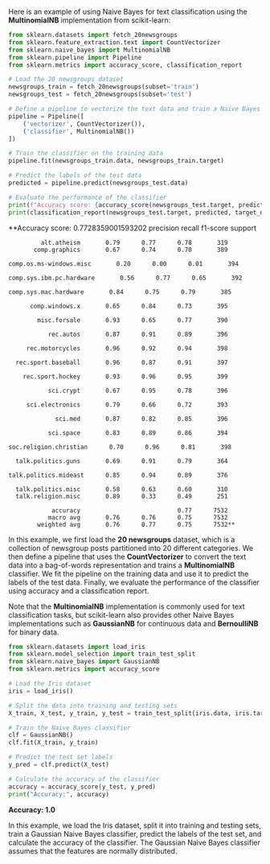 Here is an example of using Naive Bayes for text classification using the **MultinomialNB** implementation from scikit-learn:

```python
from sklearn.datasets import fetch_20newsgroups
from sklearn.feature_extraction.text import CountVectorizer
from sklearn.naive_bayes import MultinomialNB
from sklearn.pipeline import Pipeline
from sklearn.metrics import accuracy_score, classification_report

# Load the 20 newsgroups dataset
newsgroups_train = fetch_20newsgroups(subset='train')
newsgroups_test = fetch_20newsgroups(subset='test')

# Define a pipeline to vectorize the text data and train a Naive Bayes classifier
pipeline = Pipeline([
    ('vectorizer', CountVectorizer()),
    ('classifier', MultinomialNB())
])

# Train the classifier on the training data
pipeline.fit(newsgroups_train.data, newsgroups_train.target)

# Predict the labels of the test data
predicted = pipeline.predict(newsgroups_test.data)

# Evaluate the performance of the classifier
print(f"Accuracy score: {accuracy_score(newsgroups_test.target, predicted)}")
print(classification_report(newsgroups_test.target, predicted, target_names=newsgroups_test.target_names))

```

**Accuracy score: 0.7728359001593202
                          precision    recall  f1-score   support

             alt.atheism       0.79      0.77      0.78       319
           comp.graphics       0.67      0.74      0.70       389
           
    comp.os.ms-windows.misc       0.20      0.00      0.01       394
 
    comp.sys.ibm.pc.hardware       0.56      0.77      0.65       392

    comp.sys.mac.hardware       0.84      0.75      0.79       385
   
          comp.windows.x       0.65      0.84      0.73       395
          
            misc.forsale       0.93      0.65      0.77       390
            
               rec.autos       0.87      0.91      0.89       396
               
         rec.motorcycles       0.96      0.92      0.94       398
         
      rec.sport.baseball       0.96      0.87      0.91       397
      
        rec.sport.hockey       0.93      0.96      0.95       399
        
               sci.crypt       0.67      0.95      0.78       396
               
         sci.electronics       0.79      0.66      0.72       393
         
                 sci.med       0.87      0.82      0.85       396
                 
               sci.space       0.83      0.89      0.86       394
               
    soc.religion.christian      0.70      0.96      0.81       398
  
      talk.politics.guns       0.69      0.91      0.79       364
      
    talk.politics.mideast      0.85      0.94      0.89       376
   
      talk.politics.misc       0.58      0.63      0.60       310
      talk.religion.misc       0.89      0.33      0.49       251
      
                accuracy                           0.77      7532
               macro avg       0.76      0.76      0.75      7532
            weighted avg       0.76      0.77      0.75      7532**

In this example, we first load the **20 newsgroups** dataset, which is a collection of newsgroup posts partitioned into 20 different categories. We then define a pipeline that uses the **CountVectorizer** to convert the text data into a bag-of-words representation and trains a **MultinomialNB** classifier. We fit the pipeline on the training data and use it to predict the labels of the test data. Finally, we evaluate the performance of the classifier using accuracy and a classification report.

Note that the **MultinomialNB** implementation is commonly used for text classification tasks, but scikit-learn also provides other Naive Bayes implementations such as **GaussianNB** for continuous data and **BernoulliNB** for binary data.

```python
from sklearn.datasets import load_iris
from sklearn.model_selection import train_test_split
from sklearn.naive_bayes import GaussianNB
from sklearn.metrics import accuracy_score

# Load the Iris dataset
iris = load_iris()

# Split the data into training and testing sets
X_train, X_test, y_train, y_test = train_test_split(iris.data, iris.target, test_size=0.2, random_state=42)

# Train the Naive Bayes classifier
clf = GaussianNB()
clf.fit(X_train, y_train)

# Predict the test set labels
y_pred = clf.predict(X_test)

# Calculate the accuracy of the classifier
accuracy = accuracy_score(y_test, y_pred)
print("Accuracy:", accuracy)
```
**Accuracy: 1.0**

In this example, we load the Iris dataset, split it into training and testing sets, train a Gaussian Naive Bayes classifier, predict the labels of the test set, and calculate the accuracy of the classifier. The Gaussian Naive Bayes classifier assumes that the features are normally distributed.
